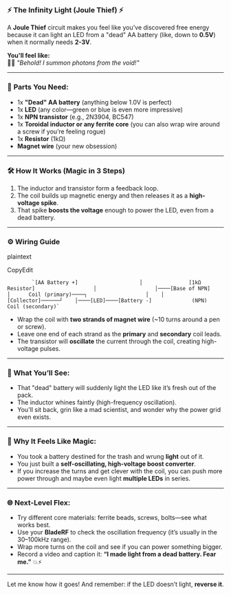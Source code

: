 ### ⚡️ **The Infinity Light (Joule Thief)** ⚡️

A **Joule Thief** circuit makes you feel like you’ve discovered free energy because it can light an LED from a "dead" AA battery (like, down to **0.5V**) when it normally needs **2-3V**.

**You'll feel like:**  
🧙‍♂️ _"Behold! I summon photons from the void!"_

---

### 🔧 **Parts You Need:**

- 1x **"Dead" AA battery** (anything below 1.0V is perfect)
- 1x **LED** (any color—green or blue is even more impressive)
- 1x **NPN transistor** (e.g., 2N3904, BC547)
- 1x **Toroidal inductor or any ferrite core** (you can also wrap wire around a screw if you’re feeling rogue)
- 1x **Resistor** (1kΩ)
- **Magnet wire** (your new obsession)

---

### 🛠️ **How It Works (Magic in 3 Steps)**

1. The inductor and transistor form a feedback loop.
2. The coil builds up magnetic energy and then releases it as a **high-voltage spike**.
3. That spike **boosts the voltage** enough to power the LED, even from a dead battery.

---

### ⚙️ **Wiring Guide**

plaintext

CopyEdit

            `[AA Battery +]                    │               [1kΩ Resistor]                   │                   │────[Base of NPN]                   │      Coil (primary)────┐                   │    │  [Collector]──────┘    │────[LED]────[Battery -]             (NPN)       Coil (secondary)`

- Wrap the coil with **two strands of magnet wire** (~10 turns around a pen or screw).
- Leave one end of each strand as the **primary** and **secondary** coil leads.
- The transistor will **oscillate** the current through the coil, creating high-voltage pulses.

---

### 🚨 **What You’ll See:**

- That "dead" battery will suddenly light the LED like it’s fresh out of the pack.
- The inductor whines faintly (high-frequency oscillation).
- You'll sit back, grin like a mad scientist, and wonder why the power grid even exists.

---

### 🤯 **Why It Feels Like Magic:**

- You took a battery destined for the trash and wrung **light** out of it.
- You just built a **self-oscillating, high-voltage boost converter**.
- If you increase the turns and get clever with the coil, you can push more power through and maybe even light **multiple LEDs** in series.

---

### 🌐 **Next-Level Flex:**

- Try different core materials: ferrite beads, screws, bolts—see what works best.
- Use your **BladeRF** to check the oscillation frequency (it’s usually in the 30–100kHz range).
- Wrap more turns on the coil and see if you can power something bigger.
- Record a video and caption it: **“I made light from a dead battery. Fear me.”** 💥⚡️

---

Let me know how it goes! And remember: if the LED doesn’t light, **reverse it**.
